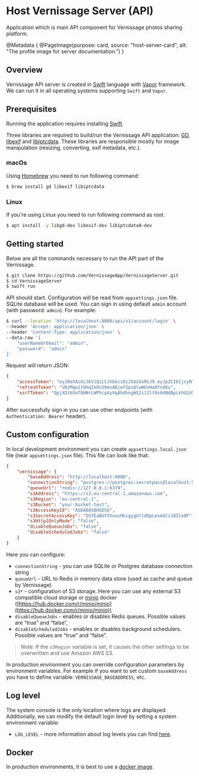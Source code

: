 # Host Vernissage Server (API)

Application which is main API component for Vernissage photos sharing platform.

@Metadata {
    @PageImage(purpose: card, source: "host-server-card", alt: "The profile image for server documentation.")
}

## Overview

Vernissage API server is created in [Swift](https://www.swift.org/) language with [Vapor](https://vapor.codes) framework.
We can run it in all operating systems supporting `Swift` and `Vapor`.

## Prerequisites

Running the application requires installing [Swift](https://www.swift.org/install/).

Three libraries are required to build/run the Vernissage API application: [GD](https://github.com/libgd/libgd), [libexif](https://github.com/libexif/libexif) and [libiptcdata](https://libiptcdata.sourceforge.net).
These libraries are responsible mostly for image manipulation (resizing, converting, exif metadata, etc.).

### macOs

Using [Homebrew](https://brew.sh) you need to run following command:

```bash
$ brew install gd libexif libiptcdata
```

### Linux

If you're using Linux you need to run following command as root.

```bash
$ apt install -y libgd-dev libexif-dev libiptcdata0-dev
```

## Getting started

Below are all the commands necessary to run the API part of the Vernissage.

```bash
$ git clone https://github.com/VernissageApp/VernissageServer.git
$ cd VernissageServer
$ swift run
```

API should start. Configuration will be read from `appsettings.json` file. SQLite database will be used. You can sign in using default `admin` account (with password: `admin`). For example:

```bash
$ curl --location 'http://localhost:8080/api/v1/account/login' \
--header 'Accept: application/json' \
--header 'Content-Type: application/json' \
--data-raw '{
    "userNameOrEmail": "admin",
    "password": "admin"
}'
```

Request will return JSON:

```json
{
    "accessToken": "eyJ0eXAiOiJKV1QiLCJhbGciOiJSUzUxMiJ9.eyJpZCI6IjcyNTA3Mjk3NzcyNjEyMzYyMjUiLCJhcHBsaWNhdGlvbiI6IlZlcm5pc3NhZ2UgMS4wLjAtYWxwaGExIiwicm9sZXMiOlsiYWRtaW5pc3RyYXRvciJdLCJ1c2VyTmFtZSI6ImFkbWluIiwibmFtZSI6IkFkbWluaXN0cmF0b3IiLCJlbWFpbCI6ImFkbWluQGxvY2FsaG9zdCIsImV4cCI6MTcwNjE2OTE1Mi4zODk5NTMxfQ.Z87v9HvfBM6fn6F8fu06ToPShT9F55G74wL676SLmSdLMzyz3ykfsmS-GDNIqfUatfwdBvSxQgpjUO6IzYAuQKZ925tdN8DwN6kVAEa2mJLlntc66qAkQSiPeXYEl29Cgbg6TuAvxghWVO5PVliMG8mxO7uwSFDN095mNxbee8x8P-ogL176vXBhJ_rWcm1fY7_n-qSn6XN2GbgjiywnOZfvHNNtLvbikcpJeIAzHH-BlXolWsUauuZGZBeFv5TuBr13r5PZfVar0FH9Uwj39w5DV3jxlwRPyejux4LL96dvrEsP4Btx88c3SSLyxm1REfRR_wKoUoXK8iVqfBU6TQ",
    "refreshToken": "U8zMqw1tGHqIk0cUXmvAEcwYIpsQlwWUxHa0fnXbu",
    "xsrfToken": "OpjXDt6VwT0HNrLWPhcp4yXqAhdhngWS2i1Ilt0v0dNdBpLkhU24XGT4dj4W3EJES"
}
```

After successfully sign in you can use other endpoints (with `Authentication: Bearer` header).

## Custom configuration

In local development environment you can create `appsettings.local.json` file (near `appsettings.json` file). This file can look like that:

```json
{
    "vernissage": {
        "baseAddress": "http://localhost:8080",
        "connectionString": "postgres://postgres:secretpass@localhost:5432/postgres",
        "queueUrl": "redis://127.0.0.1:6379",
        "s3Address": "https://s3.eu-central-1.amazonaws.com",
        "s3Region": "eu-central-1",
        "s3Bucket": "your-bucket-test",
        "s3AccessKeyId": "ASDA8AS8HSDSU",
        "s3SecretAccessKey": "DSfEaBUYIhoouHhigygGtldDpLesmXCz10ICe0F",
        "s3Http1OnlyMode": "false",
        "disableQueueJobs": "false",
        "disableScheduledJobs": "false"
    }
}
```

Here you can configure:

 - `connectionString` - you can use SQLite or Postgres database connection string
 - `queueUrl` - URL to Redis in memory data store (used as cache and queue by Vernissage)
 - `s3*` - configuration of S3 storage. Here you can use any external S3 compatible cloud storage or [minio](https://min.io) docker ([https://hub.docker.com/r/minio/minio](https://hub.docker.com/r/minio/minio))
 - `disableQueueJobs` - enables or disables Redis queues. Possible values are “true” and “false”,
 - `disableScheduledJobs` - enables or disables background schedulers. Possible values are “true” and “false”.

> Note: If the `s3Region` variable is set, it causes the other settings to be overwritten and use Amazon AWS S3.

In production environment you can override configuration parameters by environment variables. For example if you want to set custom `baseAddress` you have to define variable: `VERNISSAGE_BASEADDRESS`, etc.

## Log level

The system console is the only location where logs are displayed. Additionally, we can modify the default login level by setting a system environment variable:

- `LOG_LEVEL` - more information about log levels you can find [here](https://docs.vapor.codes/basics/logging/).


## Docker

In production environments, it is best to use a [docker image](https://hub.docker.com/repository/docker/mczachurski/vernissage-server).

